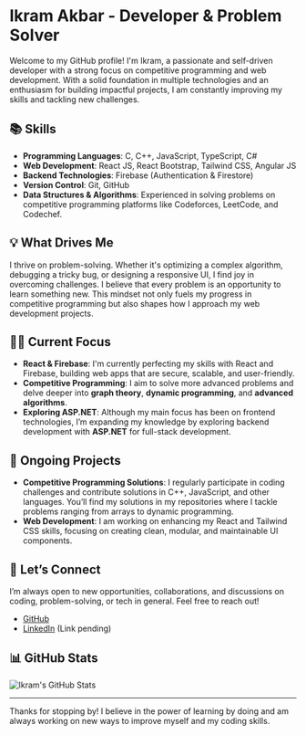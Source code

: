 # Ikram Akbar - Developer & Problem Solver

Welcome to my GitHub profile! I'm Ikram, a passionate and self-driven developer with a strong focus on competitive programming and web development. With a solid foundation in multiple technologies and an enthusiasm for building impactful projects, I am constantly improving my skills and tackling new challenges.

## 📚 Skills

- **Programming Languages**: C, C++, JavaScript, TypeScript, C#
- **Web Development**: React JS, React Bootstrap, Tailwind CSS, Angular JS
- **Backend Technologies**: Firebase (Authentication & Firestore)
- **Version Control**: Git, GitHub
- **Data Structures & Algorithms**: Experienced in solving problems on competitive programming platforms like Codeforces, LeetCode, and Codechef.

## 💡 What Drives Me

I thrive on problem-solving. Whether it's optimizing a complex algorithm, debugging a tricky bug, or designing a responsive UI, I find joy in overcoming challenges. I believe that every problem is an opportunity to learn something new. This mindset not only fuels my progress in competitive programming but also shapes how I approach my web development projects.

## 🧑‍💻 Current Focus

- **React & Firebase**: I'm currently perfecting my skills with React and Firebase, building web apps that are secure, scalable, and user-friendly.
- **Competitive Programming**: I aim to solve more advanced problems and delve deeper into **graph theory**, **dynamic programming**, and **advanced algorithms**.
- **Exploring ASP.NET**: Although my main focus has been on frontend technologies, I’m expanding my knowledge by exploring backend development with **ASP.NET** for full-stack development.

## 🌱 Ongoing Projects

- **Competitive Programming Solutions**: I regularly participate in coding challenges and contribute solutions in C++, JavaScript, and other languages. You’ll find my solutions in my repositories where I tackle problems ranging from arrays to dynamic programming.
- **Web Development**: I am working on enhancing my React and Tailwind CSS skills, focusing on creating clean, modular, and maintainable UI components.

## 🤝 Let’s Connect

I’m always open to new opportunities, collaborations, and discussions on coding, problem-solving, or tech in general. Feel free to reach out!

- [GitHub](https://github.com/Ikram-Akbar)
- [LinkedIn](https://www.linkedin.com/in/ikram-akbar) (Link pending)

## 📊 GitHub Stats

![Ikram's GitHub Stats](https://github-readme-stats.vercel.app/api?username=Ikram-Akbar&show_icons=true&hide_title=true&count_private=true&hide=prs)

---

Thanks for stopping by! I believe in the power of learning by doing and am always working on new ways to improve myself and my coding skills.
